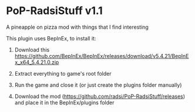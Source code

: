 # PoP-RadsiStuff v1.1
A pineapple on pizza mod with things that I find interesting

This plugin uses BepInEx, to install it:

  1. Download this https://github.com/BepInEx/BepInEx/releases/download/v5.4.21/BepInEx_x64_5.4.21.0.zip

  2. Extract everything to game's root folder

  3. Run the game and close it (or just create the plugins folder manually)

  4. Download the mod (https://github.com/radsi/PoP-RadsiStuff/releases) and place it in the BepInEx/plugins folder
